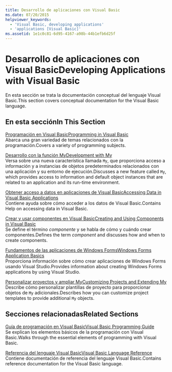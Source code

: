 ```yaml
---
title: Desarrollo de aplicaciones con Visual Basic
ms.date: 07/20/2015
helpviewer_keywords:
  - 'Visual Basic, developing applications'
  - 'applications [Visual Basic]'
ms.assetid: 1e1c0c81-6d95-4167-a98b-44b1efb6d25f
---
```

# <a name="developing-applications-with-visual-basic"></a><span data-ttu-id="91fe3-102">Desarrollo de aplicaciones con Visual Basic</span><span class="sxs-lookup"><span data-stu-id="91fe3-102">Developing Applications with Visual Basic</span></span>
<span data-ttu-id="91fe3-103">En esta sección se trata la documentación conceptual del lenguaje Visual Basic.</span><span class="sxs-lookup"><span data-stu-id="91fe3-103">This section covers conceptual documentation for the Visual Basic language.</span></span>  
  
## <a name="in-this-section"></a><span data-ttu-id="91fe3-104">En esta sección</span><span class="sxs-lookup"><span data-stu-id="91fe3-104">In This Section</span></span>  
 [<span data-ttu-id="91fe3-105">Programación en Visual Basic</span><span class="sxs-lookup"><span data-stu-id="91fe3-105">Programming in Visual Basic</span></span>](../../visual-basic/developing-apps/programming/index.md)  
 <span data-ttu-id="91fe3-106">Abarca una gran variedad de temas relacionados con la programación.</span><span class="sxs-lookup"><span data-stu-id="91fe3-106">Covers a variety of programming subjects.</span></span>  
  
 [<span data-ttu-id="91fe3-107">Desarrollo con la función My</span><span class="sxs-lookup"><span data-stu-id="91fe3-107">Development with My</span></span>](../../visual-basic/developing-apps/development-with-my/index.md)  
 <span data-ttu-id="91fe3-108">Versa sobre una nueva característica llamada `My`, que proporciona acceso a información y a instancias de objetos predeterminados relacionados con una aplicación y su entorno de ejecución.</span><span class="sxs-lookup"><span data-stu-id="91fe3-108">Discusses a new feature called `My`, which provides access to information and default object instances that are related to an application and its run-time environment.</span></span>  
  
 [<span data-ttu-id="91fe3-109">Obtener acceso a datos en aplicaciones de Visual Basic</span><span class="sxs-lookup"><span data-stu-id="91fe3-109">Accessing Data in Visual Basic Applications</span></span>](../../visual-basic/developing-apps/accessing-data.md)  
 <span data-ttu-id="91fe3-110">Contiene ayuda sobre cómo acceder a los datos de Visual Basic.</span><span class="sxs-lookup"><span data-stu-id="91fe3-110">Contains Help on accessing data in Visual Basic.</span></span>  
  
 [<span data-ttu-id="91fe3-111">Crear y usar componentes en Visual Basic</span><span class="sxs-lookup"><span data-stu-id="91fe3-111">Creating and Using Components in Visual Basic</span></span>](../../visual-basic/developing-apps/creating-and-using-components.md)  
 <span data-ttu-id="91fe3-112">Se define el término *componente* y se habla de cómo y cuándo crear componentes.</span><span class="sxs-lookup"><span data-stu-id="91fe3-112">Defines the term *component* and discusses how and when to create components.</span></span>  
  
 [<span data-ttu-id="91fe3-113">Fundamentos de las aplicaciones de Windows Forms</span><span class="sxs-lookup"><span data-stu-id="91fe3-113">Windows Forms Application Basics</span></span>](../../visual-basic/developing-apps/windows-forms/index.md)  
 <span data-ttu-id="91fe3-114">Proporciona información sobre cómo crear aplicaciones de Windows Forms usando Visual Studio.</span><span class="sxs-lookup"><span data-stu-id="91fe3-114">Provides information about creating Windows Forms applications by using Visual Studio.</span></span>  
  
 [<span data-ttu-id="91fe3-115">Personalizar proyectos y ampliar My</span><span class="sxs-lookup"><span data-stu-id="91fe3-115">Customizing Projects and Extending My</span></span>](../../visual-basic/developing-apps/customizing-extending-my/index.md)  
 <span data-ttu-id="91fe3-116">Describe cómo personalizar plantillas de proyecto para proporcionar objetos de `My` adicionales.</span><span class="sxs-lookup"><span data-stu-id="91fe3-116">Describes how you can customize project templates to provide additional `My` objects.</span></span>  
  
## <a name="related-sections"></a><span data-ttu-id="91fe3-117">Secciones relacionadas</span><span class="sxs-lookup"><span data-stu-id="91fe3-117">Related Sections</span></span>  
 [<span data-ttu-id="91fe3-118">Guía de programación en Visual Basic</span><span class="sxs-lookup"><span data-stu-id="91fe3-118">Visual Basic Programming Guide</span></span>](../../visual-basic/programming-guide/index.md)  
 <span data-ttu-id="91fe3-119">Se explican los elementos básicos de la programación con Visual Basic.</span><span class="sxs-lookup"><span data-stu-id="91fe3-119">Walks through the essential elements of programming with Visual Basic.</span></span>  
  
 [<span data-ttu-id="91fe3-120">Referencia del lenguaje Visual Basic</span><span class="sxs-lookup"><span data-stu-id="91fe3-120">Visual Basic Language Reference</span></span>](../../visual-basic/language-reference/index.md)  
 <span data-ttu-id="91fe3-121">Contiene documentación de referencia del lenguaje Visual Basic.</span><span class="sxs-lookup"><span data-stu-id="91fe3-121">Contains reference documentation for the Visual Basic language.</span></span>
